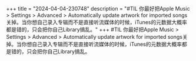 +++
title = "2024-04-04-230748"
description = "#TIL 你最好把Apple Music > Settings > Advanced > Automatically update artwork for imported songs关掉。当你想自己录入专辑而不是直接听流媒体的时候，iTunes的元数据大概率都是错的，只会把你自己Library搞乱。"
+++
#TIL 你最好把Apple Music > Settings > Advanced > Automatically update artwork for imported songs关掉。当你想自己录入专辑而不是直接听流媒体的时候，iTunes的元数据大概率都是错的，只会把你自己Library搞乱。
